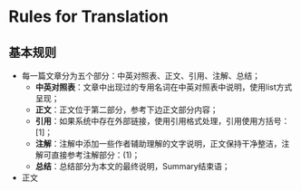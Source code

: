 # Rules for Translation

## 基本规则

* 每一篇文章分为五个部分：中英对照表、正文、引用、注解、总结；
  * **中英对照表**：文章中出现过的专用名词在中英对照表中说明，使用list方式呈现；
  * **正文**：正文位于第二部分，参考下边正文部分内容；
  * **引用**：如果系统中存在外部链接，使用引用格式处理，引用使用方括号：\[1\]；
  * **注解**：注解中添加一些作者辅助理解的文字说明，正文保持干净整洁，注解可直接参考注解部分：\(1\)；
  * **总结**：总结部分为本文的最终说明，Summary结束语；
* 正文



